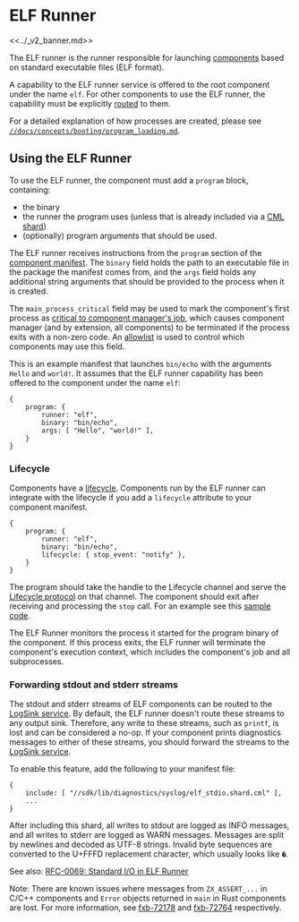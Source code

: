 # ELF Runner

<<../_v2_banner.md>>

The ELF runner is the runner responsible for launching
[components][glossary-components] based on standard executable files (ELF
format).

A capability to the ELF runner service is offered to the root component under
the name `elf`. For other components to use the ELF runner, the capability must
be explicitly [routed][capability-routing] to them.

For a detailed explanation of how processes are created, please see
[`//docs/concepts/booting/program_loading.md`][program-loading].

## Using the ELF Runner

To use the ELF runner, the component must add a `program` block, containing:

- the binary
- the runner the program uses (unless that is already included via a [CML shard][cml-shards])
- (optionally) program arguments that should be used.

The ELF runner receives instructions from the `program` section of the
[component manifest][component-manifests]. The `binary` field holds the
path to an executable file in the package the manifest comes from, and the
`args` field holds any additional string arguments that should be provided to
the process when it is created.

The `main_process_critical` field may be used to mark the component's first
process as [critical to component manager's job][job-set-critical], which
causes component manager (and by extension, all components) to be terminated if
the process exits with a non-zero code. An
[allowlist][main-process-critical-allowlist] is used to control which
components may use this field.

This is an example manifest that launches `bin/echo` with the arguments `Hello`
and `world!`. It assumes that the ELF runner capability has been offered to the
component under the name `elf`:

```cml
{
    program: {
        runner: "elf",
        binary: "bin/echo",
        args: [ "Hello", "world!" ],
    }
}
```

### Lifecycle

Components have a [lifecycle][lifecycle]. Components run by the ELF runner can
integrate with the lifecycle if you add a `lifecycle` attribute to your
component manifest.

```cml
{
    program: {
        runner: "elf",
        binary: "bin/echo",
        lifecycle: { stop_event: "notify" },
    }
}

```

The program should take the handle to the Lifecycle channel and serve the
[Lifecycle protocol][lc-proto] on that channel. The component should exit after
receiving and processing the `stop` call. For an example see this
[sample code][lc-example].

The ELF Runner monitors the process it started for the program binary of the
component. If this process exits, the ELF runner will terminate the component's
execution context, which includes the component's job and all subprocesses.

### Forwarding stdout and stderr streams

The stdout and stderr streams of ELF components can be routed to the
[LogSink service][logsink]. By default, the ELF runner doesn't route these
streams to any output sink. Therefore, any write to these streams, such as `printf`,
is lost and can be considered a no-op. If your component prints diagnostics
messages to either of these streams, you should forward the streams to the
[LogSink service][logsink].


To enable this feature, add the following to your manifest file:

```json5
{
    include: [ "//sdk/lib/diagnostics/syslog/elf_stdio.shard.cml" ],
    ...
}
```

After including this shard, all writes to stdout are logged as INFO messages,
and all writes to stderr are logged as WARN messages. Messages are split
by newlines and decoded as UTF-8 strings. Invalid byte sequences are converted
to the U+FFFD replacement character, which usually looks like `�`.

See also: [RFC-0069: Standard I/O in ELF Runner][rfc0069]

Note: There are known issues where messages from `ZX_ASSERT_...` in C/C++
components and `Error` objects returned in `main` in Rust components are lost.
For more information, see [fxb-72178] and [fxb-72764] respectively.

[capability-routing]: component_manifests.md#capability-routing
[cml-shards]: component_manifests.md#include
[component-manifests]: /docs/concepts/components/v2/component_manifests.md
[fxb-72178]: https://bugs.fuchsia.dev/p/fuchsia/issues/detail?id=72178
[fxb-72764]: https://bugs.fuchsia.dev/p/fuchsia/issues/detail?id=72764
[glossary-components]: /docs/glossary.md#component
[job-set-critical]: /docs/reference/syscalls/job_set_critical.md
[lc-example]: /examples/components/basic/src/lifecycle_full.rs
[lc-proto]: /sdk/fidl/fuchsia.process.lifecycle/lifecycle.fidl
[lifecycle]: lifecycle.md
[logsink]: /docs/development/diagnostics/logs/recording.md#logsinksyslog
[main-process-critical-allowlist]: /src/security/policy/component_manager_policy.json5
[program-loading]: /docs/concepts/booting/program_loading.md
[rfc0069]: /docs/contribute/governance/rfcs/0069_stdio_in_elf_runner.md
[use]: /docs/glossary.md#use
